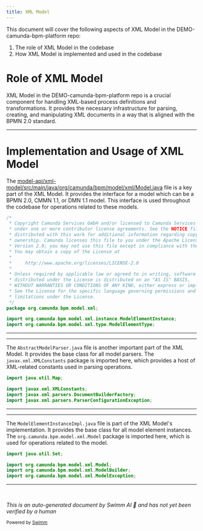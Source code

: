 ```yaml
---
title: XML Model
---
```

This document will cover the following aspects of XML Model in the DEMO-camunda-bpm-platform repo:

1. The role of XML Model in the codebase
2. How XML Model is implemented and used in the codebase

# Role of XML Model

XML Model in the DEMO-camunda-bpm-platform repo is a crucial component for handling XML-based process definitions and transformations. It provides the necessary infrastructure for parsing, creating, and manipulating XML documents in a way that is aligned with the BPMN 2.0 standard.

<SwmSnippet path="/model-api/xml-model/src/main/java/org/camunda/bpm/model/xml/Model.java" line="1">

---

# Implementation and Usage of XML Model

The <SwmPath>[model-api/xml-model/src/main/java/org/camunda/bpm/model/xml/Model.java](/model-api/xml-model/src/main/java/org/camunda/bpm/model/xml/Model.java)</SwmPath> file is a key part of the XML Model. It provides the interface for a model which can be a BPMN 2.0, CMMN 1.1, or DMN 1.1 model. This interface is used throughout the codebase for operations related to these models.

```java
/*
 * Copyright Camunda Services GmbH and/or licensed to Camunda Services GmbH
 * under one or more contributor license agreements. See the NOTICE file
 * distributed with this work for additional information regarding copyright
 * ownership. Camunda licenses this file to you under the Apache License,
 * Version 2.0; you may not use this file except in compliance with the License.
 * You may obtain a copy of the License at
 *
 *     http://www.apache.org/licenses/LICENSE-2.0
 *
 * Unless required by applicable law or agreed to in writing, software
 * distributed under the License is distributed on an "AS IS" BASIS,
 * WITHOUT WARRANTIES OR CONDITIONS OF ANY KIND, either express or implied.
 * See the License for the specific language governing permissions and
 * limitations under the License.
 */
package org.camunda.bpm.model.xml;

import org.camunda.bpm.model.xml.instance.ModelElementInstance;
import org.camunda.bpm.model.xml.type.ModelElementType;

```

---

</SwmSnippet>

<SwmSnippet path="/model-api/xml-model/src/main/java/org/camunda/bpm/model/xml/impl/parser/AbstractModelParser.java" line="23">

---

The `AbstractModelParser.java` file is another important part of the XML Model. It provides the base class for all model parsers. The `javax.xml.XMLConstants` package is imported here, which provides a host of XML-related constants used in parsing operations.

```java
import java.util.Map;

import javax.xml.XMLConstants;
import javax.xml.parsers.DocumentBuilderFactory;
import javax.xml.parsers.ParserConfigurationException;
```

---

</SwmSnippet>

<SwmSnippet path="/model-api/xml-model/src/main/java/org/camunda/bpm/model/xml/impl/instance/ModelElementInstanceImpl.java" line="25">

---

The `ModelElementInstanceImpl.java` file is part of the XML Model's implementation. It provides the base class for all model element instances. The `org.camunda.bpm.model.xml.Model` package is imported here, which is used for operations related to the model.

```java
import java.util.Set;

import org.camunda.bpm.model.xml.Model;
import org.camunda.bpm.model.xml.ModelBuilder;
import org.camunda.bpm.model.xml.ModelException;
```

---

</SwmSnippet>

&nbsp;

*This is an auto-generated document by Swimm AI 🌊 and has not yet been verified by a human*

<SwmMeta version="3.0.0" repo-id="Z2l0aHViJTNBJTNBREVNTy1jYW11bmRhLWJwbS1wbGF0Zm9ybSUzQSUzQXN3aW1taW8=" repo-name="DEMO-camunda-bpm-platform"><sup>Powered by [Swimm](https://app.swimm.io/)</sup></SwmMeta>
